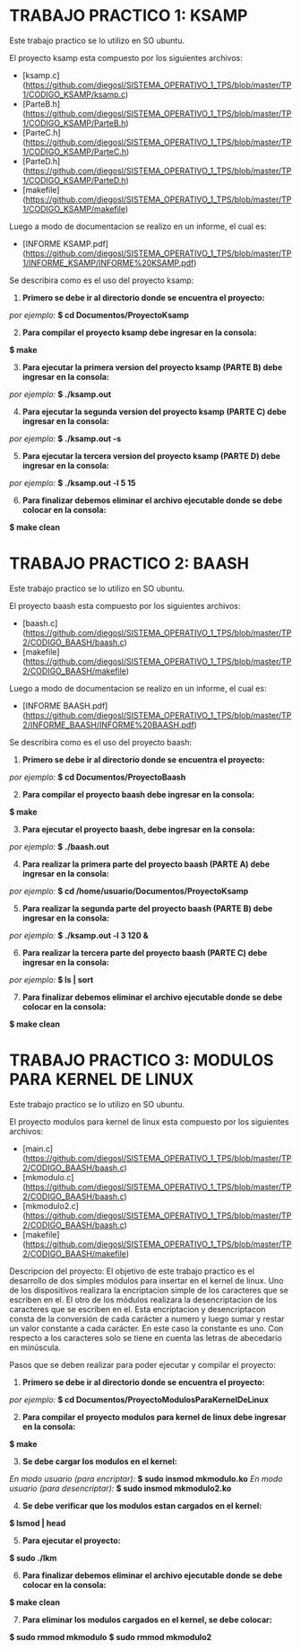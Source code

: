 # TRABAJO PRACTICO 1: KSAMP

Este trabajo practico se lo utilizo en SO ubuntu.

El proyecto ksamp esta compuesto por los siguientes archivos:

* [ksamp.c] (https://github.com/diegosl/SISTEMA_OPERATIVO_1_TPS/blob/master/TP1/CODIGO_KSAMP/ksamp.c)
* [ParteB.h] (https://github.com/diegosl/SISTEMA_OPERATIVO_1_TPS/blob/master/TP1/CODIGO_KSAMP/ParteB.h)
* [ParteC.h] (https://github.com/diegosl/SISTEMA_OPERATIVO_1_TPS/blob/master/TP1/CODIGO_KSAMP/ParteC.h)
* [ParteD.h] (https://github.com/diegosl/SISTEMA_OPERATIVO_1_TPS/blob/master/TP1/CODIGO_KSAMP/ParteD.h)
* [makefile] (https://github.com/diegosl/SISTEMA_OPERATIVO_1_TPS/blob/master/TP1/CODIGO_KSAMP/makefile)

Luego a modo de documentacion se realizo en un informe, el cual es:

* [INFORME KSAMP.pdf] (https://github.com/diegosl/SISTEMA_OPERATIVO_1_TPS/blob/master/TP1/INFORME_KSAMP/INFORME%20KSAMP.pdf)

Se describira como es el uso del proyecto ksamp:

1. **Primero se debe ir al directorio donde se encuentra el proyecto:**

  *por ejemplo:* **$ cd Documentos/ProyectoKsamp**

2. **Para compilar el proyecto ksamp debe ingresar en la consola:**

  **$ make**

3. **Para ejecutar la primera version del proyecto ksamp (PARTE B) debe ingresar en la consola:**

  *por ejemplo:* **$ ./ksamp.out**

4. **Para ejecutar la segunda version del proyecto ksamp (PARTE C) debe ingresar en la consola:**

  *por ejemplo:* **$ ./ksamp.out -s**

5. **Para ejecutar la tercera version del proyecto ksamp (PARTE D) debe ingresar en la consola:**

  *por ejemplo:* **$ ./ksamp.out -l 5 15**

6. **Para finalizar debemos eliminar el archivo ejecutable donde se debe colocar en la consola:**

  **$ make clean**
  
# TRABAJO PRACTICO 2: BAASH

Este trabajo practico se lo utilizo en SO ubuntu.

El proyecto baash esta compuesto por los siguientes archivos:
* [baash.c] (https://github.com/diegosl/SISTEMA_OPERATIVO_1_TPS/blob/master/TP2/CODIGO_BAASH/baash.c)
* [makefile] (https://github.com/diegosl/SISTEMA_OPERATIVO_1_TPS/blob/master/TP2/CODIGO_BAASH/makefile)

Luego a modo de documentacion se realizo en un informe, el cual es:

* [INFORME BAASH.pdf] (https://github.com/diegosl/SISTEMA_OPERATIVO_1_TPS/blob/master/TP2/INFORME_BAASH/INFORME%20BAASH.pdf)

Se describira como es el uso del proyecto baash:

1. **Primero se debe ir al directorio donde se encuentra el proyecto:**

  *por ejemplo:* **$ cd Documentos/ProyectoBaash**

2. **Para compilar el proyecto baash debe ingresar en la consola:**

  **$ make**

3. **Para ejecutar el proyecto baash, debe ingresar en la consola:**

  *por ejemplo:* **$ ./baash.out**

4. **Para realizar la primera parte del proyecto baash (PARTE A) debe ingresar en la consola:**

  *por ejemplo:* **$ cd /home/usuario/Documentos/ProyectoKsamp**

5. **Para realizar la segunda parte del proyecto baash (PARTE B) debe ingresar en la consola:**

  *por ejemplo:* **$ ./ksamp.out -l 3 120 &**
  
6. **Para realizar la tercera parte del proyecto baash (PARTE C) debe ingresar en la consola:**

  *por ejemplo:* **$ ls | sort**

7. **Para finalizar debemos eliminar el archivo ejecutable donde se debe colocar en la consola:**

  **$ make clean**
  
# TRABAJO PRACTICO 3: MODULOS PARA KERNEL DE LINUX

Este trabajo practico se lo utilizo en SO ubuntu.

El proyecto modulos para kernel de linux esta compuesto por los siguientes archivos:
* [main.c] (https://github.com/diegosl/SISTEMA_OPERATIVO_1_TPS/blob/master/TP2/CODIGO_BAASH/baash.c)
* [mkmodulo.c] (https://github.com/diegosl/SISTEMA_OPERATIVO_1_TPS/blob/master/TP2/CODIGO_BAASH/baash.c)
* [mkmodulo2.c] (https://github.com/diegosl/SISTEMA_OPERATIVO_1_TPS/blob/master/TP2/CODIGO_BAASH/baash.c)
* [makefile] (https://github.com/diegosl/SISTEMA_OPERATIVO_1_TPS/blob/master/TP2/CODIGO_BAASH/makefile)

Descripcion del proyecto:
El objetivo de este trabajo practico es el desarrollo de dos simples módulos para insertar en el kernel de linux. Uno de los dispositivos realizara la encriptacion simple de los caracteres que se escriben en el. El otro de los módulos realizara la desencriptacion de los caracteres que se escriben en el. Esta encriptacion y desencriptacon consta de la conversión de cada carácter a numero y luego sumar y restar un valor constante a cada carácter. En este caso la constante es uno. Con respecto a los caracteres solo se tiene en cuenta las letras de abecedario en minúscula.

Pasos que se deben realizar para poder ejecutar y compilar el proyecto:

1. **Primero se debe ir al directorio donde se encuentra el proyecto:**

  *por ejemplo:* **$ cd Documentos/ProyectoModulosParaKernelDeLinux**

2. **Para compilar el proyecto modulos para kernel de linux debe ingresar en la consola:**

  **$ make**

3. **Se debe cargar los modulos en el kernel:**

  *En modo usuario (para encriptar):* **$ sudo insmod mkmodulo.ko**
  *En modo usuario (para desencriptar):* **$ sudo insmod mkmodulo2.ko**

4. **Se debe verificar que los modulos estan cargados en el kernel:**

  **$ lsmod | head**

5. **Para ejecutar el proyecto:**

  **$ sudo ./lkm**

6. **Para finalizar debemos eliminar el archivo ejecutable donde se debe colocar en la consola:**

  **$ make clean**

7. **Para eliminar los modulos cargados en el kernel, se debe colocar:**

  **$ sudo rmmod mkmodulo**
  **$ sudo rmmod mkmodulo2**
  
